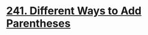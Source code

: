 # [241. Different Ways to Add Parentheses](https://leetcode.com/problems/different-ways-to-add-parentheses/)
